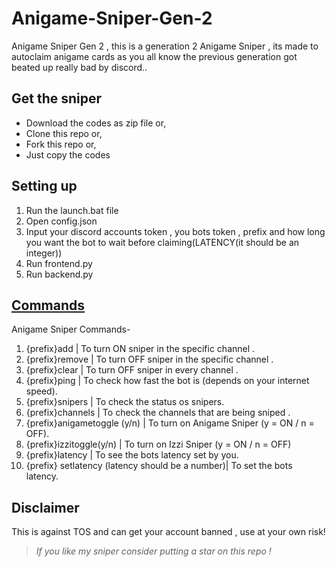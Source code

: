 # Anigame-Sniper-Gen-2
Anigame Sniper Gen 2 , this is a generation 2 Anigame Sniper , its made to autoclaim anigame cards as you all know the previous generation got beated up really bad by discord..

## Get the sniper
- Download the codes as zip file or,
- Clone this repo or,
- Fork this repo or,
- Just copy the codes

## Setting up
1) Run the launch.bat file
2) Open config.json
3) Input your discord accounts token , you bots token , prefix and how long you want the bot to wait before claiming(LATENCY(it should be an integer)) 
4) Run frontend.py
5) Run backend.py

## [Commands]()
Anigame Sniper Commands-
1) {prefix}add  | To turn ON sniper in the specific channel .
2) {prefix}remove | To turn OFF sniper in the specific channel .
3) {prefix}clear | To turn OFF sniper in every channel .
4) {prefix}ping | To check how fast the bot is (depends on your internet speed).
5) {prefix}snipers | To check the status os snipers.
6) {prefix}channels | To check the channels that are being sniped .
7) {prefix}anigametoggle (y/n) | To turn on Anigame Sniper (y = ON / n = OFF).
8) {prefix}izzitoggle(y/n) | To turn on Izzi Sniper (y = ON / n = OFF)  
9) {prefix}latency | To see the bots latency set by you.
10) {prefix} setlatency (latency should be a number)| To set the bots latency.

## Disclaimer
This is against TOS and can get your account banned , use at your own risk!

> _If you like my sniper consider putting a star on this repo !_